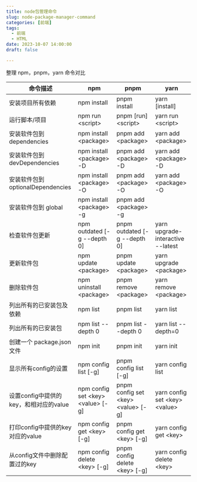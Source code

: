 ```yaml
---
title: node包管理命令
slug: node-package-manager-command
categories: [前端]
tags:
  - 前端
  - HTML
date: 2023-10-07 14:00:00
draft: false

---
```


整理 npm，pnpm，yarn 命令对比

<!--more-->

| 命令描述                               | npm | pnpm                                 | yarn |
|----------------------------------------|-----|--------------------------------------|------|
| 安装项目所有依赖                       |     npm install                         | pnpm install                         |   yarn [install]   |
| 运行脚本/项目                          |     npm run <script\>                 | pnpm [run] <script\>                 |   yarn run <script\>    |
| 安装软件包到 dependencies              |     npm install <package\>                  | pnpm add <package\>                  | yarn add <package\>       |
| 安装软件包到 devDependencies           |     npm install <package\>  -D              | pnpm add <package\>  -D              | yarn add <package\>  -D   |
| 安装软件包到 optionalDependencies      |     npm install <package\>  -O              | pnpm add <package\>  -O              | yarn add <package\>  -O   |
| 安装软件包到 global                    |     npm install <package\> -g               | pnpm add <package\> -g               |  |
| 检查软件包更新 | npm outdated [-g --depth 0] | pnpm outdated [-g --depth 0] |yarn upgrade-interactive --latest |
| 更新软件包                             |     npm update <package\>               | pnpm update <package\>               |   yarn upgrade <package\>  |
| 删除软件包                             |     npm uninstall <package\>               | pnpm remove <package\>               |   yarn remove <package\>   |
| 列出所有的已安装包及依赖               |     npm list                            | pnpm list                            |   yarn list   |
| 列出所有的已安装包                     |     npm list --depth 0                  | pnpm list --depth 0                  |   yarn list --depth=0   |
| 创建一个 package.json 文件             |     npm init                            | pnpm init                            |  yarn init    |
| 显示所有config的设置                   |     npm config list [-g]                | pnpm config list [-g]                |   yarn config list   |
| 设置config中提供的key，和相对应的value |     npm config set <key\> <value\> [-g] | pnpm config set <key\> <value\> [-g] | yarn config set <key\> <value\>     |
| 打印config中提供的key对应的value       |     npm config get <key\> [-g]          | pnpm config get <key\> [-g]          | yarn config get <key\>              |
| 从config文件中删除配置过的key          |     npm config delete <key\> [-g]       | pnpm config delete <key\> [-g]       | yarn config delete <key\>          |




